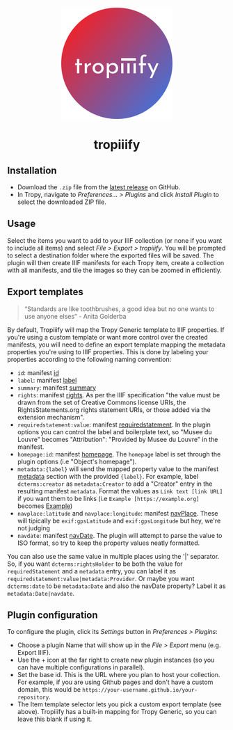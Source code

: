 <p align="center"><img src="icon.svg"></p>

<h1 align="center">tropiiify</h1>

## Installation

- Download the `.zip` file from the [latest
  release](https://github.com/martimpassos/tropiiify/releases/latest) on
  GitHub.
- In Tropy, navigate to _Preferences… > Plugins_ and click _Install
  Plugin_ to select the downloaded ZIP file.

## Usage

Select the items you want to add to your IIIF collection (or none if you want 
to include all items) and select _File > Export > tropiiify_.
You will be prompted to select a destination folder where the exported files will be saved. The plugin will then create IIIF manifests for each Tropy item, create a collection with all manifests, and tile the images so they can be zoomed in efficiently.

## Export templates

>“Standards are like toothbrushes, a good idea but no one wants to use anyone elses” - Anita Golderba

By default, Tropiiify will map the Tropy Generic template to IIIF properties. If you're using a custom template or want more control over the created manifests, you will need to define an export template mapping the metadata properties you're using to IIIF properties. This is done by labeling your properties according to the following naming convention:

- `id`: manifest [id](https://iiif.io/api/presentation/3.0/#id)
- `label`: manifest [label](https://iiif.io/api/presentation/3.0/#)
- `summary`: manifest [summary](https://iiif.io/api/presentation/3.0/#)
- `rights`: manifest [rights](https://iiif.io/api/presentation/3.0/#rights). As per the IIIF specification "the value must be drawn from the set of Creative Commons license URIs, the RightsStatements.org rights statement URIs, or those added via the extension mechanism".
- `requiredstatement:value`: manifest [requiredstatement](https://iiif.io/api/presentation/3.0/#requiredStatement). In the plugin options you can control the label and boilerplate text, so "Musee du Louvre" becomes "Attribution": "Provided by Musee du Louvre" in the manifest.
- `homepage:id`: manifest [homepage](https://iiif.io/api/presentation/3.0/#homepage). The `homepage` label is set through the plugin options (i.e "Object's homepage").
- `metadata:{label}` will send the mapped property value to the manifest [metadata](https://iiif.io/api/presentation/3.0/#metadata) section with the provided `{label}`. For example, label `dcterms:creator` as `metadata:Creator` to add a "Creator" entry in the resulting manifest `metadata`. Format the values as `Link text [link URL]` if you want them to be links (i.e `Example [https://example.org]` becomes [Example](example.org))
- `navplace:latitude` and `navplace:longitude`: manifest [navPlace](https://iiif.io/api/extension/navplace/). These will tipically be `exif:gpsLatitude` and `exif:gpsLongitude` but hey, we're not judging
- `navdate`: manifest [navDate](https://iiif.io/api/presentation/3.0/#navdate). The plugin will attempt to parse the value to ISO format, so try to keep the property values neatly formatted.

You can also use the same value in multiple places using the '|' separator. So, if you want `dcterms:rightsHolder` to be both the value for `requiredStatement` and a `metadata` entry, you can label it as `requiredstatement:value|metadata:Provider`. Or maybe you want `dcterms:date` to be `metadata:Date` and also the navDate property? Label it as `metadata:Date|navdate`.

## Plugin configuration

To configure the plugin, click its _Settings_ button in _Preferences > Plugins_:

 - Choose a plugin Name that will show up in the _File > Export_ menu (e.g. Export IIIF). 
 - Use the + icon at the far right to create new plugin instances (so you can have multiple configurations in parallel).
 - Set the base id. This is the URL where you plan to host your collection. For example, if you are using Github pages and don't have a custom domain, this would be `https://your-username.github.io/your-repository`.
 - The Item template selector lets you pick a custom export template (see above). Tropiiify has a built-in mapping for Tropy Generic, so you can leave this blank if using it.
